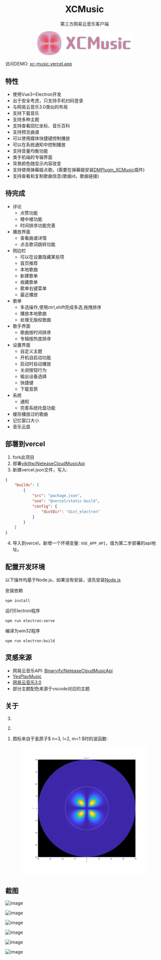 <h1 align="center"> 
    XCMusic
</h1>
<p align="center">
    第三方网易云音乐客户端
</p>
<div align="center">
	<img src="./src/assets/logo.svg" style="width:300px;">
</div>

访问DEMO: [xc-music.vercel.app](https://xc-music.vercel.app/)


## 特性
- 使用Vue3+Electron开发
- 出于安全考虑，只支持手机扫码登录
- 与网易云音乐3.0类似的布局
- 支持下载音乐
- 支持多种主题
- 支持查看回忆坐标、音乐百科
- 支持预览曲谱
- 可以使用媒体快捷键控制播放
- 可以在系统通知中控制播放
- 支持音量均衡功能
- 类手机端的专辑界面
- 背景颜色随显示内容改变
- 支持使用弹幕姬点歌。(需要在弹幕姬安装[DMPlugin_XCMusic](https://github.com/yiktllw/DMPlugin_XCMusic)插件)
- 支持查看和复制歌曲信息(歌曲id，歌曲链接)

## 待完成
- 评论
    - 点赞功能
    - 楼中楼功能
    - 时间排序功能完善
- 播放界面
    - 查看曲谱详情
    - 点击歌词跳转功能
- 侧边栏
    - 可以在设置隐藏某些项
    - 首页推荐
    - 本地歌曲
    - 新建歌单
    - 收藏歌单
    - 歌单右键菜单
    - 最近播放
- 歌单
    - 多选操作,使用ctrl,shift完成多选,拖拽排序
    - 播放本地歌曲
    - 处理无版权歌曲
- 歌手界面
    - 歌曲按时间排序
    - 专辑按热度排序
- 设置界面
    - 自定义主题
    - 开机自启动功能
    - 启动时自动播放
    - 关闭按钮行为
    - 输出设备选择
    - 快捷键
    - 下载音质
- 系统
    - 通知
    - 完善系统托盘功能
- 缓存播放过的歌曲
- 记忆窗口大小
- 音乐云盘

## 部署到vercel
1. fork此项目
2. 部署[yiktllw/NeteaseCloudMusicApi](https://github.com/yiktllw/NeteaseCloudMusicApi)
3. 新建vercel.json文件，写入:
```json
{
    "builds": [
        {
            "src": "package.json",
            "use": "@vercel/static-build",
            "config": {
                "distDir": "dist_electron" 
            }
        }
    ]
}
```
4. 导入到vercel，新增一个环境变量: `VUE_APP_API`，值为第二步部署的api地址。

## 配置开发环境
以下操作均基于Node.js，如果没有安装，请先安装[Node.js](https://nodejs.org/zh-cn)

安装依赖
```
npm install
```
运行Electron程序
```
npm run electron:serve
```
编译为win32程序
```
npm run electron:build
```

## 灵感来源

- 网易云音乐API: [Binaryify/NeteaseCloudMusicApi](https://github.com/Binaryify/NeteaseCloudMusicApi)
- [YesPlayMusic](https://github.com/qier222/YesPlayMusic)
- [网易云音乐3.0](https://music.163.com)
- 部分主题配色来源于vscode对应的主题

## 关于
3. 
<div> </div>

2. 
<div> </div>

1. 图标来自于氢原子$ n=3, l=2, m=1 $时的波函数:

<div align="center">
	<img src="./src/assets/Hydrogen_n=3_l=2_m=1.png" style="width:400px;">
</div>

## 截图

![image](https://github.com/user-attachments/assets/97cfc4f3-3dfa-4305-8476-076cf2b75b3a)

![image](https://github.com/user-attachments/assets/ab8c65c3-9ba6-4187-b3c0-1d7ee229171f)

![image](https://github.com/user-attachments/assets/c73aadfa-7106-4057-b1f2-d3de46843c9c)

![image](https://github.com/user-attachments/assets/b5830b60-7e2e-41b7-908b-422bfa9507d0)

![image](https://github.com/user-attachments/assets/018da082-53fe-4ee4-af47-0df249664481)

![image](https://github.com/user-attachments/assets/6deab329-c083-41e2-b913-735247fbe66d)


